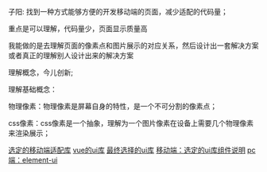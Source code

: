子阳:
找到一种方式能够方便的开发移动端的页面，减少适配的代码量；
 
重点是可以理解，代码量少，页面显示质量高
 
我能做的是去理解页面的像素点和图片展示的对应关系，然后设计出一套解决方案或者真正的理解别人设计出来的解决方案
 
理解概念，今儿创新;

理解基础概念：

物理像素：物理像素是屏幕自身的特性，是一个不可分割的像素点；

css像素：css像素是一个抽象，理解为一个图片像素在设备上需要几个物理像素来渲染展示；

[选定的移动端适配库](https://github.com/evrone/postcss-px-to-viewport)
[vue的ui库](https://developer.51cto.com/art/202003/611982.htm)
[最终选择的ui库](https://vuetifyjs.com/zh-Hans/)
[移动端：选定的ui库组件说明](https://next.vuetifyjs.com/en/getting-started/installation/)
[pc端：element-ui](https://element.eleme.cn/#/zh-CN/component/table)